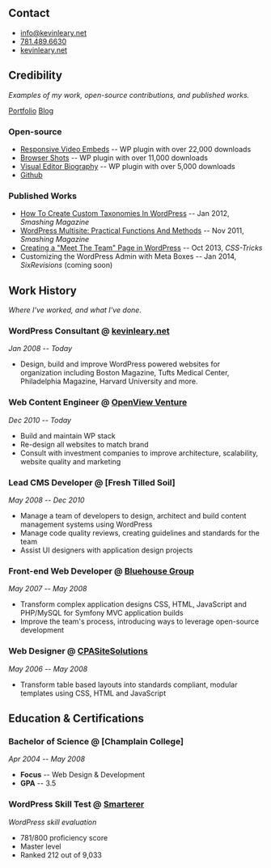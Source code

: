 ## Contact

* [info@kevinleary.net](mailto:info@kevinleary.net)
* [781.489.6630](tel:+17814896630)
* [kevinleary.net](http://www.kevinleary.net)

## Credibility
*Examples of my work, open-source contributions, and published works.*

[Portfolio](http://www.kevinleary.net)
[Blog](http://www.kevinleary.net/blog)

### Open-source

* [Responsive Video Embeds](http://wordpress.org/plugins/responsive-video-embeds/) -- WP plugin with over 22,000 downloads
* [Browser Shots](http://wordpress.org/plugins/browser-shots/) -- WP plugin with over 11,000 downloads
* [Visual Editor Biography](http://wordpress.org/plugins/visual-biography-editor/) -- WP plugin with over 5,000 downloads
* [Github](https://github.com/Kevinlearynet)

### Published Works

* [How To Create Custom Taxonomies In WordPress](http://wp.smashingmagazine.com/2012/01/04/create-custom-taxonomies-wordpress/) -- Jan 2012, *Smashing Magazine*
* [WordPress Multisite: Practical Functions And Methods](http://wp.smashingmagazine.com/2011/11/17/wordpress-multisite-practical-functions-methods/) -- Nov 2011, *Smashing Magazine*
* [Creating a "Meet The Team" Page in WordPress](http://css-tricks.com/creating-meet-team-page-wordpress/) -- Oct 2013, *CSS-Tricks*
* Customizing the WordPress Admin with Meta Boxes -- Jan 2014, *SixRevisions* (coming soon)

## Work History
*Where I've worked, and what I've done.*

### WordPress Consultant @ [kevinleary.net](http://www.kevinleary.net)
*Jan 2008 -- Today*

* Design, build and improve WordPress powered websites for organization including Boston Magazine, Tufts Medical Center, Philadelphia Magazine, Harvard University and more.

### Web Content Engineer @ [OpenView Venture](http://openviewpartners.com)
*Dec 2010 -- Today*

* Build and maintain WP stack
* Re-design all websites to match brand
* Consult with investment companies to improve architecture, scalability, website quality and marketing

### Lead CMS Developer @ [Fresh Tilled Soil]
*May 2008 -- Dec 2010*

* Manage a team of developers to design, architect and build content management systems using WordPress
* Manage code quality reviews, creating guidelines and standards for the team
* Assist UI designers with application design projects

### Front-end Web Developer @ [Bluehouse Group](http://www.bluehousegroup.com)
*May 2007 -- May 2008*

* Transform complex application designs CSS, HTML, JavaScript and PHP/MySQL for Symfony MVC application builds
* Improve the team's process, introducing ways to leverage open-source development

### Web Designer @ [CPASiteSolutions](http://www.cpasitesolutions.com)
*May 2006 -- May 2008*

* Transform table based layouts into standards compliant, modular templates using CSS, HTML and JavaScript

## Education & Certifications

### Bachelor of Science @ [Champlain College]
*Apr 2004 -- May 2008*

* **Focus** -- Web Design & Development
* **GPA** -- 3.5

### WordPress Skill Test @ [Smarterer](http://smarterer.com/scores/dbd4cc8bc0a6f86961e29f21397be9eb)
*WordPress skill evaluation*

* 781/800 proficiency score
* Master level
* Ranked 212 out of 9,033

